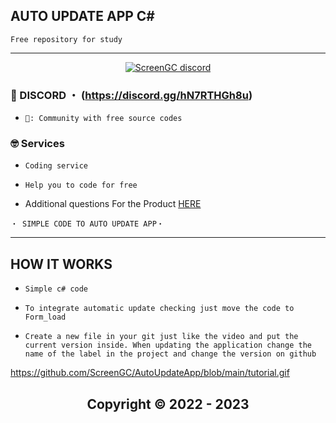 ## AUTO UPDATE APP C#
 ```sh-session
Free repository for study
 ``` 
 
 
***
  <p align="center">
    <a href="https://discord.com/users/422428445499195396">
        <img title="ScreenGC Discord" alt="ScreenGC discord" src="https://discord.c99.nl/widget/theme-2/422428445499195396.png"/>
    </a>
</p>
 
</p>
 
### 💬 DISCORD ・ (https://discord.gg/hN7RTHGh8u) 

* ` 📌: Community with free source codes ` 

### 🤓 Services 

* ` Coding service `

* ` Help you to code for free `

- Additional questions For the Product [HERE](https://github.com/ScreenGC/screengc)


 ```sh-session
・ SIMPLE CODE TO AUTO UPDATE APP・ 
```                
***


## HOW IT WORKS

* ` Simple c# code `

* ` To integrate automatic update checking just move the code to Form_load `

* ` Create a new file in your git just like the video and put the current version inside. When updating the application change the name of the label in the project and change the version on github `


https://github.com/ScreenGC/AutoUpdateApp/blob/main/tutorial.gif


<h2 align="center"> Copyright © 2022 - 2023
